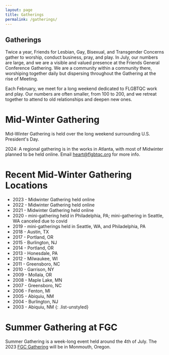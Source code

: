```yaml
---
layout: page
title: Gatherings
permalink: /gatherings/
---
```


## Gatherings
Twice a year, Friends for Lesbian, Gay, Bisexual, and Transgender Concerns gather to worship, conduct business, pray, and play. In July, our numbers are large, and we are a visible and valued presence at the Friends General Conference Gathering. We are a community within a community there, worshiping together daily but dispersing throughout the Gathering at the rise of Meeting.

Each February, we meet for a long weekend dedicated to FLGBTQC work and play. Our numbers are often smaller, from 100 to 200, and we retreat together to attend to old relationships and deepen new ones.

# Mid-Winter Gathering

Mid-Winter Gathering is held over the long weekend surrounding U.S. President's Day.

2024:
A regional gathering is in the works in Atlanta, with most of Midwinter planned to be held online. Email [heart@flgbtqc.org](mailto:heart@flgbtqc.org) for more info. 

# Recent Mid-Winter Gathering Locations

- 2023 - Midwinter Gathering held online
- 2022 - Midwinter Gathering held online
- 2021 - Midwinter Gathering held online
- 2020 - mini-gathering held in Philadelphia, PA; mini-gathering in Seattle, WA canceled due to covid
- 2019 - mini-gatherings held in Seattle, WA, and Philadelphia, PA
- 2018 - Austin, TX
- 2017 - Portland, OR
- 2015 - Burlington, NJ
- 2014 - Portland, OR
- 2013 - Honesdale, PA
- 2012 - Milwaukee, WI
- 2011 - Greensboro, NC
- 2010 - Garrison, NY
- 2009 - Mollala, OR
- 2008 - Maple Lake, MN
- 2007 - Greensboro, NC
- 2006 - Fenton, MI
- 2005 - Abiquiu, NM
- 2004 - Burlington, NJ
- 2003 - Abiquiu, NM
{: .list-unstyled}

# Summer Gathering at FGC

Summer Gathering is a week-long event held around the 4th of July. The 2023 [FGC Gathering](https://www.fgcquaker.org/fgcprograms/the-gathering/) will be in Monmouth, Oregon.
